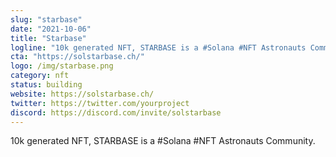 ```yaml
---
slug: "starbase"
date: "2021-10-06"
title: "Starbase"
logline: "10k generated NFT, STARBASE is a #Solana #NFT Astronauts Community."
cta: "https://solstarbase.ch/"
logo: /img/starbase.png
category: nft
status: building
website: https://solstarbase.ch/
twitter: https://twitter.com/yourproject
discord: https://discord.com/invite/solstarbase
---
```


10k generated NFT, STARBASE is a #Solana #NFT Astronauts Community.
